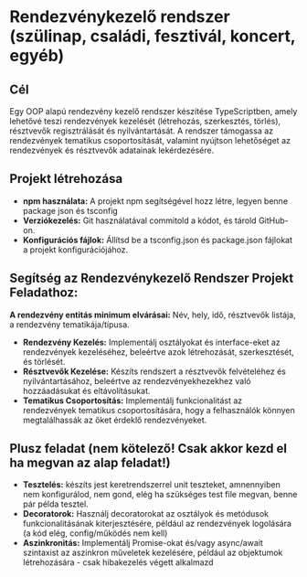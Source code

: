 # Rendezvénykezelő rendszer (szülinap, családi, fesztivál, koncert, egyéb)

## Cél
Egy OOP alapú rendezvény kezelő rendszer készítése TypeScriptben, amely lehetővé teszi rendezvények kezelését (létrehozás, szerkesztés, törlés), résztvevők regisztrálását és nyilvántartását. A rendszer támogassa az rendezvények tematikus csoportosítását, valamint nyújtson lehetőséget az rendezvények és résztvevők adatainak lekérdezésére.

## Projekt létrehozása
* **npm használata:** A projekt npm segítségével hozz létre, legyen benne package json és tsconfig
* **Verziókezelés:** Git használatával commitold a kódot, és tárold GitHub-on.
* **Konfigurációs fájlok:** Állítsd be a tsconfig.json és package.json fájlokat a projekt konfigurációjához.

## Segítség az Rendezvénykezelő Rendszer Projekt Feladathoz:
**A rendezvény entitás minimum elvárásai:** Név, hely, idő, résztvevők listája, a rendezvény tematikája/típusa.

* **Rendezvény Kezelés:** Implementálj osztályokat és interface-eket az rendezvények kezeléséhez, beleértve azok létrehozását, szerkesztését, és törlését.
* **Résztvevők Kezelése:** Készíts rendszert a résztvevők felvételéhez és nyilvántartásához, beleértve az rendezvényekhezekhez való hozzáadásukat és eltávolításukat.
* **Tematikus Csoportosítás:** Implementálj funkcionalitást az rendezvények tematikus csoportosítására, hogy a felhasználók könnyen megtalálhassák az őket érdeklő rendezvényeket.


## Plusz feladat (nem kötelező! Csak akkor kezd el ha megvan az alap feladat!)
* **Tesztelés:** készíts jest keretrendszerrel unit teszteket, amnennyiben nem konfigurálod, nem gond, elég ha szükséges test file megvan, benne pár példa tesztel.
* **Decoratorok:** Használj decoratorokat az osztályok és metódusok funkcionalitásának kiterjesztésére, például az rendezvények logolására (a kód elég, config/működés nem kell)
* **Aszinkronitás:** Implementálj Promise-okat és/vagy async/await szintaxist az aszinkron műveletek kezelésére, például az objektumok létrehozására - csak hibakezelés végett alkalmazd
